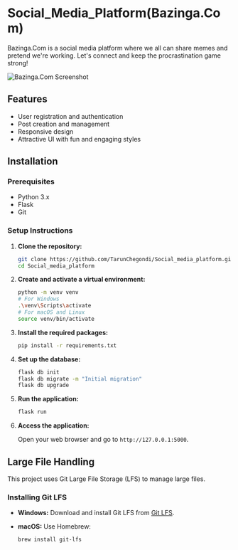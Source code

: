# Social_Media_Platform(Bazinga.Com)

Bazinga.Com is a social media platform where we all can share memes and pretend we're working. Let's connect and keep the procrastination game strong!

![Bazinga.Com Screenshot]("C:\Users\chego\OneDrive\Documents\Desktop\Bazinga.Com.png")

## Features

- User registration and authentication
- Post creation and management
- Responsive design
- Attractive UI with fun and engaging styles

## Installation

### Prerequisites

- Python 3.x
- Flask
- Git

### Setup Instructions

1. **Clone the repository:**

    ```sh
    git clone https://github.com/TarunChegondi/Social_media_platform.git
    cd Social_media_platform
    ```

2. **Create and activate a virtual environment:**

    ```sh
    python -m venv venv
    # For Windows
    .\venv\Scripts\activate
    # For macOS and Linux
    source venv/bin/activate
    ```

3. **Install the required packages:**

    ```sh
    pip install -r requirements.txt
    ```

4. **Set up the database:**

    ```sh
    flask db init
    flask db migrate -m "Initial migration"
    flask db upgrade
    ```

5. **Run the application:**

    ```sh
    flask run
    ```

6. **Access the application:**

    Open your web browser and go to `http://127.0.0.1:5000`.

## Large File Handling

This project uses Git Large File Storage (LFS) to manage large files.

### Installing Git LFS

- **Windows:** Download and install Git LFS from [Git LFS](https://git-lfs.github.com/).
- **macOS:** Use Homebrew:
  
  ```sh
  brew install git-lfs
